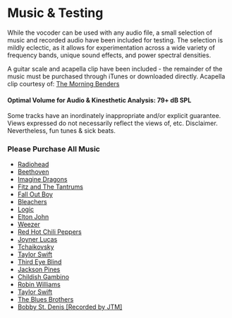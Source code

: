 # Music & Testing
While the vocoder can be used with any audio file, a small selection of music and recorded audio have been included for testing. The selection is mildly eclectic, as it allows for experimentation across a wide variety of frequency bands, unique sound effects, and power spectral densities. 

A guitar scale and acapella clip have been included - the remainder of the music must be purchased through iTunes or downloaded directly. Acapella clip courtesy of: [The Morning Benders](https://itun.es/us/6U4tv?i=357534656) 

#### Optimal Volume for Audio & Kinesthetic Analysis: 79+ dB SPL

Some tracks have an inordinately inappropriate and/or explicit guarantee. Views expressed do not necessarily reflect the views of, etc. Disclaimer. Nevertheless, fun tunes & sick beats.

### Please Purchase All Music ###
* [Radiohead](https://itunes.apple.com/us/album/everything-in-its-right-place/id1097862870?i=1097863108)
* [Beethoven](https://music.apple.com/us/album/symphony-no-2-in-d-op-36-iv-allegro-molto/1452136976?i=1452137968)
* [Imagine Dragons](https://music.apple.com/us/album/rise-up/1411625594?i=1411628678)
* [Fitz and The Tantrums](https://music.apple.com/us/album/fool/1262462639?i=1262462644)
* [Fall Out Boy](https://music.apple.com/us/album/wilson-expensive-mistakes/1440904777?i=1440904979)
* [Bleachers](https://music.apple.com/us/album/youre-still-a-mystery/884282118?i=884282149)
* [Logic](https://music.apple.com/us/album/flexicution/1440891782?i=1440891790)
* [Elton John](https://music.apple.com/us/album/the-bitch-is-back/1440912739?i=1440912747)
* [Weezer](https://music.apple.com/us/album/mexican-fender/1270328038?i=1270328048)
* [Red Hot Chili Peppers](https://music.apple.com/us/album/make-you-feel-better/945562992?i=945569019)
* [Joyner Lucas](https://music.apple.com/us/album/isis-feat-logic/1464996782?i=1464996799)
* [Tchaikovsky](https://music.apple.com/us/album/the-nutcracker-suite-op-71a-russian-dance/1494520431?i=1494520438)
* [Taylor Swift](https://music.apple.com/us/album/holy-ground-taylors-version/1590368448?i=1590368464)
* [Third Eye Blind](https://music.apple.com/us/album/queen-of-daydreams/1159641056?i=1159641099)
* [Jackson Pines](https://music.apple.com/us/album/even-when-im-gone/1779944939?i=1779944940)
* [Childish Gambino](https://itunes.apple.com/us/album/freaks-and-geeks/1334324193?i=1334326097)
* [Robin Williams](https://music.apple.com/us/album/mens-parts/251045206?i=251045395)
* [Taylor Swift](https://music.apple.com/us/album/hits-different/1689131527?i=1689132079)
* [The Blues Brothers](https://itunes.apple.com/us/album/everybody-needs-somebody-to-love/id452584443?i=452584459)
* [Bobby St. Denis [Recorded by JTM]](../Music/You_Without_Me.m4a)



